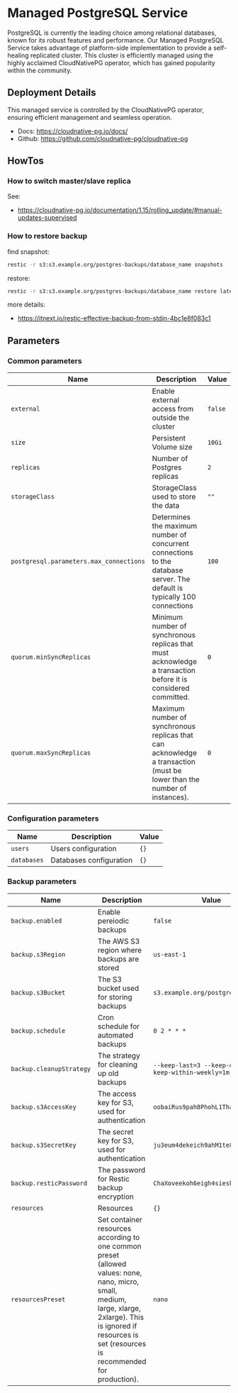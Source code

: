 # Managed PostgreSQL Service

PostgreSQL is currently the leading choice among relational databases, known for its robust features and performance. Our Managed PostgreSQL Service takes advantage of platform-side implementation to provide a self-healing replicated cluster. This cluster is efficiently managed using the highly acclaimed CloudNativePG operator, which has gained popularity within the community.

## Deployment Details

This managed service is controlled by the CloudNativePG operator, ensuring efficient management and seamless operation.

- Docs: <https://cloudnative-pg.io/docs/>
- Github: <https://github.com/cloudnative-pg/cloudnative-pg>

## HowTos

### How to switch master/slave replica

See:

- <https://cloudnative-pg.io/documentation/1.15/rolling_update/#manual-updates-supervised>

### How to restore backup

find snapshot:

```bash
restic -r s3:s3.example.org/postgres-backups/database_name snapshots
```

restore:

```bash
restic -r s3:s3.example.org/postgres-backups/database_name restore latest --target /tmp/
```

more details:

- <https://itnext.io/restic-effective-backup-from-stdin-4bc1e8f083c1>

## Parameters

### Common parameters

| Name                                    | Description                                                                                                              | Value   |
| --------------------------------------- | ------------------------------------------------------------------------------------------------------------------------ | ------- |
| `external`                              | Enable external access from outside the cluster                                                                          | `false` |
| `size`                                  | Persistent Volume size                                                                                                   | `10Gi`  |
| `replicas`                              | Number of Postgres replicas                                                                                              | `2`     |
| `storageClass`                          | StorageClass used to store the data                                                                                      | `""`    |
| `postgresql.parameters.max_connections` | Determines the maximum number of concurrent connections to the database server. The default is typically 100 connections | `100`   |
| `quorum.minSyncReplicas`                | Minimum number of synchronous replicas that must acknowledge a transaction before it is considered committed.            | `0`     |
| `quorum.maxSyncReplicas`                | Maximum number of synchronous replicas that can acknowledge a transaction (must be lower than the number of instances).  | `0`     |

### Configuration parameters

| Name        | Description             | Value |
| ----------- | ----------------------- | ----- |
| `users`     | Users configuration     | `{}`  |
| `databases` | Databases configuration | `{}`  |

### Backup parameters

| Name                     | Description                                                                                                                                                                                                       | Value                                                  |
| ------------------------ | ----------------------------------------------------------------------------------------------------------------------------------------------------------------------------------------------------------------- | ------------------------------------------------------ |
| `backup.enabled`         | Enable pereiodic backups                                                                                                                                                                                          | `false`                                                |
| `backup.s3Region`        | The AWS S3 region where backups are stored                                                                                                                                                                        | `us-east-1`                                            |
| `backup.s3Bucket`        | The S3 bucket used for storing backups                                                                                                                                                                            | `s3.example.org/postgres-backups`                      |
| `backup.schedule`        | Cron schedule for automated backups                                                                                                                                                                               | `0 2 * * *`                                            |
| `backup.cleanupStrategy` | The strategy for cleaning up old backups                                                                                                                                                                          | `--keep-last=3 --keep-daily=3 --keep-within-weekly=1m` |
| `backup.s3AccessKey`     | The access key for S3, used for authentication                                                                                                                                                                    | `oobaiRus9pah8PhohL1ThaeTa4UVa7gu`                     |
| `backup.s3SecretKey`     | The secret key for S3, used for authentication                                                                                                                                                                    | `ju3eum4dekeich9ahM1te8waeGai0oog`                     |
| `backup.resticPassword`  | The password for Restic backup encryption                                                                                                                                                                         | `ChaXoveekoh6eigh4siesheeda2quai0`                     |
| `resources`              | Resources                                                                                                                                                                                                         | `{}`                                                   |
| `resourcesPreset`        | Set container resources according to one common preset (allowed values: none, nano, micro, small, medium, large, xlarge, 2xlarge). This is ignored if resources is set (resources is recommended for production). | `nano`                                                 |
